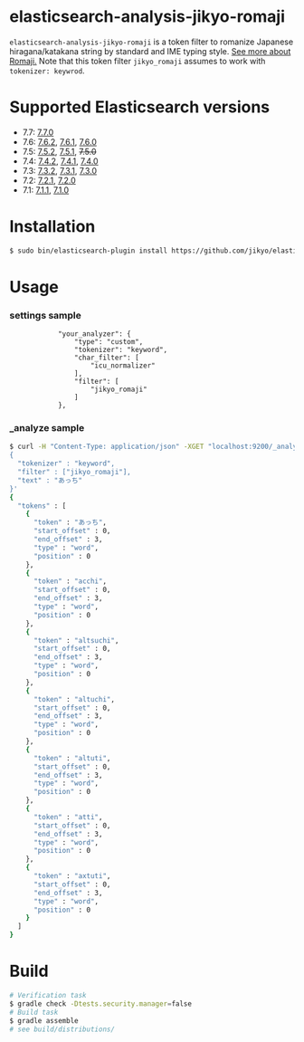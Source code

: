 # elasticsearch-analysis-jikyo-romaji

`elasticsearch-analysis-jikyo-romaji` is a token filter to romanize Japanese hiragana/katakana string by standard and IME typing style.
[See more about Romaji.](https://github.com/jikyo/romaji4j)
Note that this token filter `jikyo_romaji` assumes to work with `tokenizer: keywrod`.


# Supported Elasticsearch versions

* 7.7: [7.7.0](https://github.com/jikyo/elasticsearch-analysis-jikyo-romaji/releases/tag/v7.7.0)
* 7.6: [7.6.2](https://github.com/jikyo/elasticsearch-analysis-jikyo-romaji/releases/tag/v7.6.2), [7.6.1](https://github.com/jikyo/elasticsearch-analysis-jikyo-romaji/releases/tag/v7.6.1), [7.6.0](https://github.com/jikyo/elasticsearch-analysis-jikyo-romaji/releases/tag/v7.6.0)
* 7.5: [7.5.2](https://github.com/jikyo/elasticsearch-analysis-jikyo-romaji/releases/tag/v7.5.2), [7.5.1](https://github.com/jikyo/elasticsearch-analysis-jikyo-romaji/releases/tag/v7.5.1), ~~7.5.0~~
* 7.4: [7.4.2](https://github.com/jikyo/elasticsearch-analysis-jikyo-romaji/releases/tag/v7.4.2), [7.4.1](https://github.com/jikyo/elasticsearch-analysis-jikyo-romaji/releases/tag/v7.4.1), [7.4.0](https://github.com/jikyo/elasticsearch-analysis-jikyo-romaji/releases/tag/v7.4.0)
* 7.3: [7.3.2](https://github.com/jikyo/elasticsearch-analysis-jikyo-romaji/releases/tag/v7.3.2), [7.3.1](https://github.com/jikyo/elasticsearch-analysis-jikyo-romaji/releases/tag/v7.3.1), [7.3.0](https://github.com/jikyo/elasticsearch-analysis-jikyo-romaji/releases/tag/v7.3.0)
* 7.2: [7.2.1](https://github.com/jikyo/elasticsearch-analysis-jikyo-romaji/releases/tag/v7.2.1), [7.2.0](https://github.com/jikyo/elasticsearch-analysis-jikyo-romaji/releases/tag/v7.2.0)
* 7.1: [7.1.1](https://github.com/jikyo/elasticsearch-analysis-jikyo-romaji/releases/tag/v7.1.1), [7.1.0](https://github.com/jikyo/elasticsearch-analysis-jikyo-romaji/releases/tag/v7.1.0)


# Installation

```bash
$ sudo bin/elasticsearch-plugin install https://github.com/jikyo/elasticsearch-analysis-jikyo-romaji/releases/download/v7.7.0/analysis-jikyo-romaji-7.7.0.zip
```


# Usage

### settings sample

```
            "your_analyzer": {
                "type": "custom",
                "tokenizer": "keyword",
                "char_filter": [
                    "icu_normalizer"
                ],
                "filter": [
                    "jikyo_romaji"
                ]
            },
```

### _analyze sample

```bash
$ curl -H "Content-Type: application/json" -XGET "localhost:9200/_analyze?pretty" -d '
{
  "tokenizer" : "keyword",
  "filter" : ["jikyo_romaji"],
  "text" : "あっち"
}'
{
  "tokens" : [
    {
      "token" : "あっち",
      "start_offset" : 0,
      "end_offset" : 3,
      "type" : "word",
      "position" : 0
    },
    {
      "token" : "acchi",
      "start_offset" : 0,
      "end_offset" : 3,
      "type" : "word",
      "position" : 0
    },
    {
      "token" : "altsuchi",
      "start_offset" : 0,
      "end_offset" : 3,
      "type" : "word",
      "position" : 0
    },
    {
      "token" : "altuchi",
      "start_offset" : 0,
      "end_offset" : 3,
      "type" : "word",
      "position" : 0
    },
    {
      "token" : "altuti",
      "start_offset" : 0,
      "end_offset" : 3,
      "type" : "word",
      "position" : 0
    },
    {
      "token" : "atti",
      "start_offset" : 0,
      "end_offset" : 3,
      "type" : "word",
      "position" : 0
    },
    {
      "token" : "axtuti",
      "start_offset" : 0,
      "end_offset" : 3,
      "type" : "word",
      "position" : 0
    }
  ]
}
```

# Build

```bash
# Verification task
$ gradle check -Dtests.security.manager=false
# Build task
$ gradle assemble
# see build/distributions/
```
